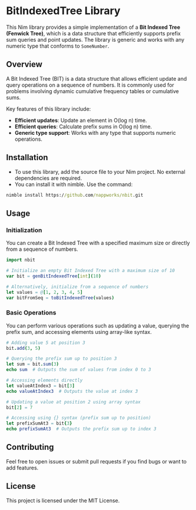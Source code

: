 <!-- # nbit
Bit Indexed Tree (BIT) library written in Nim. -->

# BitIndexedTree Library

This Nim library provides a simple implementation of a **Bit Indexed Tree (Fenwick Tree)**, which is a data structure that efficiently supports prefix sum queries and point updates. The library is generic and works with any numeric type that conforms to `SomeNumber`.

## Overview

A Bit Indexed Tree (BIT) is a data structure that allows efficient update and query operations on a sequence of numbers. It is commonly used for problems involving dynamic cumulative frequency tables or cumulative sums.

Key features of this library include:
- **Efficient updates**: Update an element in O(log n) time.
- **Efficient queries**: Calculate prefix sums in O(log n) time.
- **Generic type support**: Works with any type that supports numeric operations.

## Installation

- To use this library, add the source file to your Nim project. No external dependencies are required.
- You can install it with nimble. Use the command: 

```cmd
nimble install https://github.com/nappworks/nbit.git
```

## Usage

### Initialization

You can create a Bit Indexed Tree with a specified maximum size or directly from a sequence of numbers.

```nim
import nbit

# Initialize an empty Bit Indexed Tree with a maximum size of 10
var bit = genBitIndexedTree[int](10)

# Alternatively, initialize from a sequence of numbers
let values = @[1, 2, 3, 4, 5]
var bitFromSeq = toBitIndexedTree(values)
```

### Basic Operations

You can perform various operations such as updating a value, querying the prefix sum, and accessing elements using array-like syntax.

```nim
# Adding value 5 at position 3
bit.add(3, 5)

# Querying the prefix sum up to position 3
let sum = bit.sum(3)
echo sum  # Outputs the sum of values from index 0 to 3

# Accessing elements directly
let valueAtIndex3 = bit[3]
echo valueAtIndex3  # Outputs the value at index 3

# Updating a value at position 2 using array syntax
bit[2] = 7

# Accessing using {} syntax (prefix sum up to position)
let prefixSumAt3 = bit{3}
echo prefixSumAt3  # Outputs the prefix sum up to index 3
```

<!-- ### Iterators

The library provides two iterators for traversing the tree:
- `seekTopDown`: Traverses from a given position downwards.
- `seekBottomUp`: Traverses from a given position upwards.

```nim
# Example usage of seekTopDown
for pos in bit.seekTopDown(3):
  echo pos

# Example usage of seekBottomUp
for pos in bit.seekBottomUp(1):
  echo pos
``` -->

<!-- ## Testing

Unit tests are provided to verify the correctness of the library's methods. These tests can be run using the `unittest` module in Nim. -->

## Contributing

Feel free to open issues or submit pull requests if you find bugs or want to add features.

## License

This project is licensed under the MIT License.


